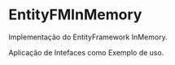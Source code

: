 # EntityFMInMemory

Implementação do EntityFramework InMemory.

Aplicação de Intefaces como Exemplo de uso.
